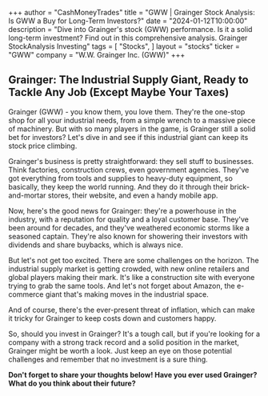 +++
author = "CashMoneyTrades"
title = "GWW |  Grainger Stock Analysis: Is GWW a Buy for Long-Term Investors?"
date = "2024-01-12T10:00:00"
description = "Dive into Grainger's stock (GWW) performance. Is it a solid long-term investment? Find out in this comprehensive analysis. Grainger StockAnalysis Investing"
tags = [
"Stocks",
]
layout = "stocks"
ticker = "GWW"
company = "W.W. Grainger Inc. (GWW)"
+++
        


## Grainger: The Industrial Supply Giant, Ready to Tackle Any Job (Except Maybe Your Taxes)

Grainger (GWW) - you know them, you love them. They're the one-stop shop for all your industrial needs, from a simple wrench to a massive piece of machinery. But with so many players in the game, is Grainger still a solid bet for investors? Let's dive in and see if this industrial giant can keep its stock price climbing.

Grainger's business is pretty straightforward: they sell stuff to businesses. Think factories, construction crews, even government agencies. They've got everything from tools and supplies to heavy-duty equipment, so basically, they keep the world running. And they do it through their brick-and-mortar stores, their website, and even a handy mobile app.

Now, here's the good news for Grainger: they're a powerhouse in the industry, with a reputation for quality and a loyal customer base. They've been around for decades, and they've weathered economic storms like a seasoned captain. They're also known for showering their investors with dividends and share buybacks, which is always nice.

But let's not get too excited. There are some challenges on the horizon.  The industrial supply market is getting crowded, with new online retailers and global players making their mark. It's like a construction site with everyone trying to grab the same tools. And let's not forget about Amazon, the e-commerce giant that's making moves in the industrial space. 

And of course, there's the ever-present threat of inflation, which can make it tricky for Grainger to keep costs down and customers happy. 

So, should you invest in Grainger? It's a tough call, but if you're looking for a company with a strong track record and a solid position in the market, Grainger might be worth a look. Just keep an eye on those potential challenges and remember that no investment is a sure thing.

**Don't forget to share your thoughts below! Have you ever used Grainger? What do you think about their future?** 

        
